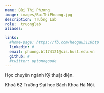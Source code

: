 ```yaml
---
name: Bùi Thị Phương
image: images/BuiThiPhuong.jpg
description: Trưởng Lab
role:  truonglab
aliases:

links:
  #home-page: https://fb.com/heogau3110btp
  linkedin: #
  email: phuong.bt174121@sis.hust.edu.vn
  github: #
  #twitter: uptonogoode
---
```


Học chuyên ngành Kỹ thuật điện.

Khoá 62 Trường Đại học Bách Khoa Hà Nội.
